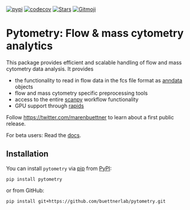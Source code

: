 [![pypi](https://img.shields.io/pypi/v/pytometry?color=blue&label=pypi%20package)](https://pypi.org/project/pytometry)
[![codecov](https://codecov.io/gh/buettnerlab/pytometry/branch/main/graph/badge.svg?token=AEG5ra92HV)](https://codecov.io/gh/buettnerlab/pytometry)
[![Stars](https://img.shields.io/github/stars/buettnerlab/pytometry?logo=GitHub&color=yellow)](https://github.com/buettnerlab/pytometry/stargazers)
<a href="https://gitmoji.dev">
<img src="https://img.shields.io/badge/gitmoji-%20😜%20😍-FFDD67.svg" alt="Gitmoji">
</a>

# Pytometry: Flow & mass cytometry analytics

This package provides efficient and scalable handling of flow and mass cytometry data analysis. It provides

- the functionality to read in flow data in the fcs file format as [anndata](https://anndata.readthedocs.io/en/latest/) objects
- flow and mass cytometry specific preprocessing tools
- access to the entire [scanpy](https://scanpy.readthedocs.io/en/stable/) workflow functionality
- GPU support through [rapids](https://github.com/clara-parabricks/rapids-single-cell-examples)

Follow https://twitter.com/marenbuettner to learn about a first public release.

For beta users: Read the [docs](https://pytometry.netlify.app).

## Installation

You can install `pytometry` via [pip](https://pip.pypa.io/) from [PyPI](PyPI):

```
pip install pytometry
```

or from GitHub:

```
pip install git+https://github.com/buettnerlab/pytometry.git
```
